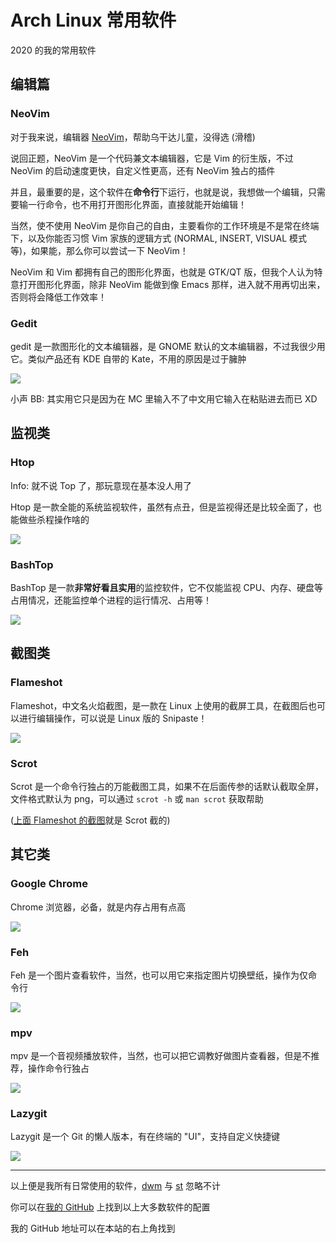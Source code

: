# Arch Linux 常用软件


2020 的我的常用软件

<!--more-->

## 编辑篇

### NeoVim

对于我来说，编辑器 [NeoVim](https://neovim.io)，帮助乌干达儿童，没得选 (滑稽)

说回正题，NeoVim 是一个代码兼文本编辑器，它是 Vim 的衍生版，不过 NeoVim 的启动速度更快，自定义性更高，还有 NeoVim 独占的插件

并且，最重要的是，这个软件在**命令行**下运行，也就是说，我想做一个编辑，只需要输一行命令，也不用打开图形化界面，直接就能开始编辑！

当然，使不使用 NeoVim 是你自己的自由，主要看你的工作环境是不是常在终端下，以及你能否习惯 Vim 家族的逻辑方式 (NORMAL, INSERT, VISUAL 模式等)，如果能，那么你可以尝试一下 NeoVim！

NeoVim 和 Vim 都拥有自己的图形化界面，也就是 GTK/QT 版，但我个人认为特意打开图形化界面，除非 NeoVim 能做到像 Emacs 那样，进入就不用再切出来，否则将会降低工作效率！

### Gedit

gedit 是一款图形化的文本编辑器，是 GNOME 默认的文本编辑器，不过我很少用它。类似产品还有 KDE 自带的 Kate，不用的原因是过于臃肿

![](/images/software/gedit.png)

小声 BB: 其实用它只是因为在 MC 里输入不了中文用它输入在粘贴进去而已 XD

## 监视类

### Htop

Info: 就不说 Top 了，那玩意现在基本没人用了

Htop 是一款全能的系统监视软件，虽然有点丑，但是监视得还是比较全面了，也能做些杀程操作啥的

![](/images/software/htop.png)

### BashTop

BashTop 是一款**非常好看且实用**的监控软件，它不仅能监视 CPU、内存、硬盘等占用情况，还能监控单个进程的运行情况、占用等！

![](/images/software/bashtop.png)

## 截图类

### Flameshot

Flameshot，中文名火焰截图，是一款在 Linux 上使用的截屏工具，在截图后也可以进行编辑操作，可以说是 Linux 版的 Snipaste！

![](/images/software/flameshot.png)

### Scrot

Scrot 是一个命令行独占的万能截图工具，如果不在后面传参的话默认截取全屏，文件格式默认为 png，可以通过 `scrot -h` 或 `man scrot` 获取帮助

([上面 Flameshot 的截图](#flameshot)就是 Scrot 截的)

## 其它类

### Google Chrome

Chrome 浏览器，必备，就是内存占用有点高

![](/images/software/chrome.png)

### Feh

Feh 是一个图片查看软件，当然，也可以用它来指定图片切换壁纸，操作为仅命令行

![](/images/software/feh.png)

### mpv

mpv 是一个音视频播放软件，当然，也可以把它调教好做图片查看器，但是不推荐，操作命令行独占

![](/images/software/mpv.png)

### Lazygit

Lazygit 是一个 Git 的懒人版本，有在终端的 "UI"，支持自定义快捷键

![](/images/software/lazygit.png)

---

以上便是我所有日常使用的软件，[dwm](https://dwm.suckless.org) 与 [st](https://st.suckless.org) 忽略不计

你可以在[我的 GitHub](https://github.com/KiteAB) 上找到以上大多数软件的配置

我的 GitHub 地址可以在本站的右上角找到

